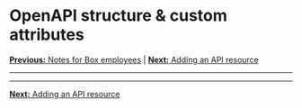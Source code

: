 # OpenAPI structure & custom attributes

[**Previous:** Notes for Box employees](./boxers.md) |
[**Next:** Adding an API resource](./add-resource.md)

---

---

[**Next:** Adding an API resource](./add-resource.md)
